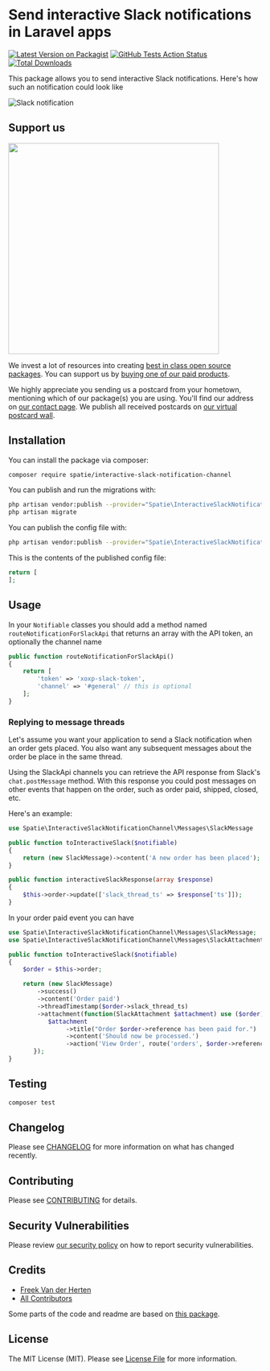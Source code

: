 # Send interactive Slack notifications in Laravel apps

[![Latest Version on Packagist](https://img.shields.io/packagist/v/spatie/interactive-slack-notification-channel.svg?style=flat-square)](https://packagist.org/packages/spatie/interactive-slack-notification-channel)
[![GitHub Tests Action Status](https://img.shields.io/github/workflow/status/spatie/interactive-slack-notification-channel/run-tests?label=tests)](https://github.com/spatie/interactive-slack-notification-channel/actions?query=workflow%3ATests+branch%3Amaster)
[![Total Downloads](https://img.shields.io/packagist/dt/spatie/interactive-slack-notification-channel.svg?style=flat-square)](https://packagist.org/packages/spatie/interactive-slack-notification-channel)

This package allows you to send interactive Slack notifications. Here's how such an notification could look like

![Slack notification](https://github.com/spatie/interactive-slack-notification-channel/blob/master/docs/images/notification.png)

## Support us

[<img src="https://github-ads.s3.eu-central-1.amazonaws.com/package-interactive-slack-notification-channel-laravel.jpg?t=1" width="419px" />](https://spatie.be/github-ad-click/package-interactive-slack-notification-channel-laravel)

We invest a lot of resources into creating [best in class open source packages](https://spatie.be/open-source). You can
support us by [buying one of our paid products](https://spatie.be/open-source/support-us).

We highly appreciate you sending us a postcard from your hometown, mentioning which of our package(s) you are using.
You'll find our address on [our contact page](https://spatie.be/about-us). We publish all received postcards
on [our virtual postcard wall](https://spatie.be/open-source/postcards).

## Installation

You can install the package via composer:

```bash
composer require spatie/interactive-slack-notification-channel
```

You can publish and run the migrations with:

```bash
php artisan vendor:publish --provider="Spatie\InteractiveSlackNotificationChannel\SlackApiNotificationChannelServiceProvider" --tag="migrations"
php artisan migrate
```

You can publish the config file with:

```bash
php artisan vendor:publish --provider="Spatie\InteractiveSlackNotificationChannel\SlackApiNotificationChannelServiceProvider" --tag="config"
```

This is the contents of the published config file:

```php
return [
];
```

## Usage

In your `Notifiable` classes you should add a method named `routeNotificationForSlackApi` that returns an array with the
API token, an optionally the channel name

```php
public function routeNotificationForSlackApi()
{
    return [
        'token' => 'xoxp-slack-token',
        'channel' => '#general' // this is optional
    ];
}
```

### Replying to message threads

Let's assume you want your application to send a Slack notification when an order gets placed. You also want any
subsequent messages about the order be place in the same thread.

Using the SlackApi channels you can retrieve the API response from Slack's `chat.postMessage` method. With this response
you could post messages on other events that happen on the order, such as order paid, shipped, closed, etc.

Here's an example:

```php
use Spatie\InteractiveSlackNotificationChannel\Messages\SlackMessage

public function toInteractiveSlack($notifiable)
{
    return (new SlackMessage)->content('A new order has been placed');
}

public function interactiveSlackResponse(array $response)
{    
    $this->order->update(['slack_thread_ts' => $response['ts']]);
}
```

In your order paid event you can have

```php
use Spatie\InteractiveSlackNotificationChannel\Messages\SlackMessage;
use Spatie\InteractiveSlackNotificationChannel\Messages\SlackAttachment;

public function toInteractiveSlack($notifiable)
{
    $order = $this->order;

    return (new SlackMessage)
        ->success()
        ->content('Order paid')
        ->threadTimestamp($order->slack_thread_ts)
        ->attachment(function(SlackAttachment $attachment) use ($order) {
           $attachment
                ->title("Order $order->reference has been paid for.")
                ->content('Should now be processed.')
                ->action('View Order', route('orders', $order->reference));
       });
}
```

## Testing

```bash
composer test
```

## Changelog

Please see [CHANGELOG](CHANGELOG.md) for more information on what has changed recently.

## Contributing

Please see [CONTRIBUTING](.github/CONTRIBUTING.md) for details.

## Security Vulnerabilities

Please review [our security policy](../../security/policy) on how to report security vulnerabilities.

## Credits

- [Freek Van der Herten](https://github.com/freekmurze)
- [All Contributors](../../contributors)

Some parts of the code and readme are based on [this package](https://github.com/beyondcode/slack-notification-channel).

## License

The MIT License (MIT). Please see [License File](LICENSE.md) for more information.
